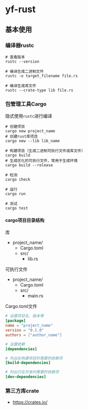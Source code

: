 # yf-rust

## 基本使用

### 编译器rustc

```shell
# 查看版本
rustc --version

# 编译生成二进制文件
rustc -o target_filename file.rs

# 编译生成库文件
rustc --crate-type lib file.rs
```

### 包管理工具Cargo

隐式使用`rustc`进行编译

```shell
# 创建项目
cargo new project_name
# 创建rust库项目
cargo new --lib lib_name

# 构建项目（生成二进制可执行文件或库文件）
cargo build
# 生成优化的可执行文件，常用于生成环境
cargo build --release

# 检测
cargo check

# 运行
cargo run

# 测试
cargo test
```

#### cargo项目目录结构

库

- project_name/
  - Cargo.toml
  - src/
    - lib.rs

可执行文件

- project_name/
  - Cargo.toml
  - src/
    - main.rs

Cargo.toml文件

```toml
# 设置项目名、版本等
[package]
name = "project_name"
version = "0.1.0"
authors = ["author_name"]

# 设置依赖
[dependencies]

# 列出在构建项目时需要的依赖项
[build-dependencies]

# 列出只在开发时需要的依赖项
[dev-dependencies]
```

### 第三方库crate

- https://crates.io/